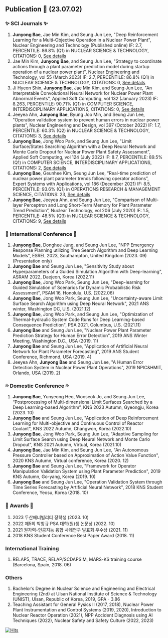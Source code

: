## Publication 👋 (23.07.02)
### ✨ SCI Journals ✨
1. **Junyong Bae**, Jae Min Kim, and Seung Jun Lee, "Deep Reinforcement Learning for a Multi-Objective Operation in a Nuclear Power Plant", Nuclear Engineering and Technology (Published online) IF: 2.7, PERCENTILE: 86.8% (Q1) in NUCLEAR SCIENCE & TECHNOLOGY, CITATIONS: 0, [See details](https://doi.org/10.1016/j.net.2023.06.009)
2. Jae Min Kim, **Junyong Bae**, and Seung Jun Lee, "Strategy to coordinate actions through a plant parameter prediction model during startup operation of a nuclear power plant", Nuclear Engineering and Technology, vol 55 (March 2023) IF: 2.7, PERCENTILE: 86.8% (Q1) in NUCLEAR SCIENCE & TECHNOLOGY, CITATIONS: 0, [See details](https://doi.org/10.1016/j.net.2022.11.012)
3. Ji Hyeon Shin, **Junyong Bae**, Jae Min Kim, and Seung Jun Lee, "An Interpretable Convolutional Neural Network for Nuclear Power Plant Abnormal Events", Applied Soft Computing, vol 132 (January 2023) IF: 8.263, PERCENTILE: 90.71% (Q1) in COMPUTER SCIENCE, INTERDISCIPLINARY APPLICATIONS, CITATIONS: 0, [See details](https://doi.org/10.1016/j.asoc.2022.109792)
4. Jeeyea Ahn, **Junyong Bae**, Byung Joo Min, and Seung Jun Lee, "Operation validation system to prevent human errors in nuclear power plants", Nuclear Engineering and Design, vol 397 (October 2022) IF: 1.7, PERCENTILE: 60.3% (Q2) in NUCLEAR SCIENCE & TECHNOLOGY, CITATIONS: 3, [See details](https://doi.org/10.1016/j.nucengdes.2022.111949)
5. **Junyong Bae**, Jong Woo Park, and Seung Jun Lee, "Limit Surface/States Searching Algorithm with a Deep Neural Network and Monte Carlo Dropout for Nuclear Power Plant Safety Assessment", Applied Soft Computing, vol 124 (July 2022) IF: 8.7, PERCENTILE: 89.5% (Q1) in COMPUTER SCIENCE, INTERDISCIPLINARY APPLICATIONS, CITATIONS: 2, [See details](https://doi.org/10.1016/j.asoc.2022.109007)
6. **Junyong Bae**, Geunhee Kim, Seung Jun Lee, “Real-time prediction of nuclear power plant parameter trends following operator actions”, Expert Systems with Applications, vol 186 (December 2021) IF: 8.5, PERCENTILE: 93.6% (Q1) in OPERATIONS RESEARCH & MANAGEMENT SCIENCE, CITATIONS: 23, [See details](https://doi.org/10.1016/j.eswa.2021.115848)
7. **Junyong Bae**, Jeeyea Ahn, and Seung Jun Lee, "Comparison of Multi-layer Perceptron and Long Short-Term Memory for Plant Parameter Trend Prediction”, Nuclear Technology, vol 206 (July 2020) IF: 1.5, PERCENTILE: 48.5% (Q3) in NUCLEAR SCIENCE & TECHNOLOGY, CITATIONS: 9, [See details](https://doi.org/10.1080/00295450.2019.1693215)
	
### 🌱 International Conference 🌱
1. **Junyong Bae**, Donghee Jung, and Seung Jun Lee, "NPP Emergency Response Planning utilizing Tree Search Algorithm and Deep Learning Models", ESREL 2023, Southampton, United Kingdom (2023. 09) (Presentation only)
2. **Junyong Bae** and Seung Jun Lee, "Sensitivity Study about Hyperparameters of a Guided Simulation Algorithm with Deep-learning", ASRAM 2022, Daejeon, Korea (2022.11)
3. **Junyong Bae**, Jong Woo Park, Seung Jun Lee, "Deep-learning for Guided Simulation of Scenarios for Dynamic Probabilistic Risk Assessment", PSAM 16, Honolulu, U.S. (2022.06)
4. **Junyong Bae**, Jong Woo Park, Seung Jun Lee, "Uncertainty-aware Limit Surface Search Algorithm using Deep Neural Network", 2021 ANS winter, Washington DC, U.S. (2021.12)
5. **Junyong Bae**, Jong Woo Park, and Seung Jun Lee, "Optimization of Thermal-hydraulic System Code Runs for Deep Learning-based Consequence Prediction", PSA 2021, Columbus, U.S. (2021.11)
6. **Junyong Bae** and Seung Jun Lee, "Nuclear Power Plant Parameter Prediction Strategy for Human Error Detection", 2019 ANS Winter Meeting, Washington D.C., USA (2019. 11)
7. **Junyong Bae** and Seung Jun Lee, "Application of Artificial Neural Network for Plant Parameter Forecasting", 2019 ANS Student Conference, Richmond, USA (2019. 4)
8. Jeeyea Ahn, **Junyong Bae** and Seung Jun Lee, "A Human Error Detection System in Nuclear Power Plant Operations", 2019 NPIC&HMIT, Orlando, USA (2019. 2)

### :sweat_drops: Domestic Conference :sweat_drops:
1.	**Junyong Bae**, Yunyeong Heo, Wooseok Jo, and Seung Jun Lee, “Postprocessing of Multi-dimensional Limit Surfaces Searched by a Deep Learning-based Algorithm”, KNS 2023 Autumn, Gyeongju, Korea (2023. 10)
2.	**Junyong Bae** and Seung Jun Lee, "Application of Deep Reinforcement Learning for Multi-objective and Continuous Control of Reactor Coolant", KNS 2022 Autumn, Changwon, Korea (2022.10)
3.	**Junyong Bae**, Jong Woo Park, Seung Jun Lee, "Adaptive Sampling for Limit Surface Search using Deep Neural Network and Monte Carlo Dropout", KNS 2021 Autumn, Virtual, Korea (2021.10)
4.	**Junyong Bae**, Jae Min Kim, and Seung Jun Lee, "An Autonomous Pressure Controller based on Approximation of Action Value Function", 2020 KNS Autumn, Virtual conference, Korea (2020. 12)
5.	**Junyong Bae** and Seung Jun Lee, "Framework for Operator Manipulation Validation System using Plant Parameter Prediction", 2019 KNS Autumn, Go-yang, Korea (2019. 10)
6.	**Junyong Bae** and Seung Jun Lee, "Operation Validation System through Time Series Forecasting by Artificial Neural Network", 2018 KNS Student Conference, Yeosu, Korea (2018. 10)

### :pray: Awards :pray:
1. 2023 두산에너빌리티 장학생 (2023. 10)
2. 2022 제5회 박창규 PSA 대학(원)생 논문상 (2022. 10)
3. 2021 원자력-인공지능 융합 사례연구 발표회 우수상 (2021. 11)
4. 2018 KNS Student Conference Best Paper Award (2018. 11)

### International Training
1. RELAP5, TRACE, RELAP/SCDAPSIM, MARS-KS training course (Barcelona, Spain, 2018. 06)
### Others
1. Bachelor’s Degree in Nuclear Science and Engineering and Electrical Engineering (2nd) at Ulsan National Institute of Science & Technology (UNIST), Ulsan, Republic of Korea, 2019, GPA - 3.86
2. Teaching Assistant for General Pysics II (2017, 2018), Nuclear Power Plant Instrumentation and Control Systems (2019, 2020), Introduction to Nuclear Reactor Operation (2021), NPP Accident Diagnosis using AI Techniques (2022), Nuclear Safety and Safety Culture (2022, 2023)

[![Hits](https://hits.seeyoufarm.com/api/count/incr/badge.svg?url=https%3A%2F%2Fgithub.com%2FJunyongBae&count_bg=%2379C83D&title_bg=%23555555&icon=&icon_color=%23E7E7E7&title=hits&edge_flat=false)](https://hits.seeyoufarm.com)
